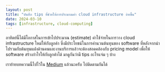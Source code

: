 ```yaml
---
layout: post
title: "บันทึก tips ที่ช่วยให้การประมาณค่า cloud infrastructure ง่ายขึ้น"
date: 2024-03-10
tags: [infrastructure, cloud-computing]
---
```


อาทิตย์นี้ได้มีโอกาสในการเข้าไปประมาณ (estimate) ค่าใช้จ่ายในการวาง cloud infrastructure ใหม่ให้กับลูกค้า ซึ่งมีประโยชน์ในการคำนวนต้นทุนของ software ที่หลังจากนำไปรวมกับต้นทุนแฝงด้านคนและงานบริการแล้วจะต้องสอดคล้องกับ pricing model เพื่อให้ software สร้างกำไรให้กับลูกค้าได้ มาดูกันว่ามี tips อะไรแจ่ม ๆ บ้าง

เราย้ายบทความนี้ไปไว้ใน [Medium](https://medium.com/nontechcompany/cloud-infrastructure-cost-estimation-oversimplified-369163cf156e) แล้วนะครับ ไปติดตามกันได้